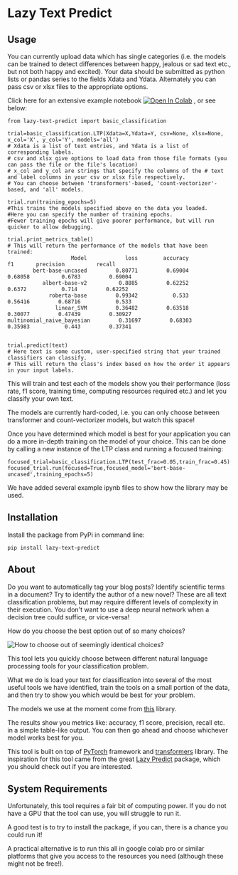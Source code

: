 # Lazy Text Predict

## Usage

You can currently upload data which has single categories (i.e. the models can be trained to detect differences between happy, jealous or sad text etc., but not both happy and excited). Your data should be submitted as python lists or pandas series to the fields Xdata and Ydata. Alternately you can pass csv or xlsx files to the appropriate options. 

Click here for an extensive example notebook [![Open In Colab](https://colab.research.google.com/assets/colab-badge.svg)](https://colab.research.google.com/github/lemay-ai/lazyTextPredict/blob/master/examples/lazy_text_predict_example.ipynb)
, or see below:

```
from lazy-text-predict import basic_classification

trial=basic_classification.LTP(Xdata=X,Ydata=Y, csv=None, xlsx=None, x_col='X', y_col='Y', models='all') 
# Xdata is a list of text entries, and Ydata is a list of corresponding labels.
# csv and xlsx give options to load data from those file formats (you can pass the file or the file's location)
# x_col and y_col are strings that specify the columns of the # text and label columns in your csv or xlsx file respectively.
# You can choose between 'transformers'-based, 'count-vectorizer'-based, and 'all' models.

trial.run(training_epochs=5) 
#This trains the models specified above on the data you loaded. 
#Here you can specify the number of training epochs. 
#Fewer training epochs will give poorer performance, but will run quicker to allow debugging.

trial.print_metrics_table()
# This will return the performance of the models that have been trained:
                    Model            loss        accuracy              f1       precision          recall
        bert-base-uncased         0.80771         0.69004         0.68058          0.6783         0.69004
           albert-base-v2          0.8885         0.62252          0.6372           0.714         0.62252
             roberta-base         0.99342           0.533         0.56416         0.68716           0.533
               linear_SVM         0.36482         0.63518         0.30077         0.47439         0.30927
multinomial_naive_bayesian         0.31697         0.68303         0.35983           0.443         0.37341


trial.predict(text) 
# Here text is some custom, user-specified string that your trained classifiers can classify. 
# This will return the class's index based on how the order it appears in your input labels.
```
This will train and test each of the models show you their performance (loss rate, f1 score, training time, computing resources required etc.) and let you classify your own text.


The models are currently hard-coded, i.e. you can only choose between transformer and count-vectorizer models, but watch this space!

Once you have determined which model is best for your application you can do a more in-depth training on the model of your choice. This can be done by calling a new instance of the LTP class and running a focused training:

```
focused_trial=basic_classification.LTP(test_frac=0.05,train_frac=0.45)
focused_trial.run(focused=True,focused_model='bert-base-uncased',training_epochs=5)
```

We have added several example ipynb files to show how the library may be used.

## Installation

Install the package from PyPi in command line:
```
pip install lazy-text-predict
```

## About

Do you want to automatically tag your blog posts? Identify scientific terms in a document? Try to identify the author of a new novel? These are all text classification problems, but may require different levels of complexity in their execution. You don't want to use a deep neural network when a decision tree could suffice, or vice-versa!

How do you choose the best option out of so many choices?

![How to choose out of seemingly identical choices?](https://cdn.pixabay.com/photo/2016/08/15/08/40/apple-1594742_960_720.jpg)

This tool lets you quickly choose between different natural language processing tools for your classification problem.

What we do is load your text for classification into several of the most useful tools we have identified, train the tools on a small portion of the data, and then try to show you which would be best for your problem.

The models we use at the moment come from [this](https://github.com/huggingface/transformers) library.

The results show you metrics like: accuracy, f1 score, precision, recall etc. in a simple table-like output.
You can then go ahead and choose whichever model works best for you.

This tool is built on top of [PyTorch](https://pytorch.org/) framework and [transformers](https://github.com/huggingface/transformers) library. The inspiration for this tool came from the great [Lazy Predict](https://pypi.org/project/lazypredict/) package, which you should check out if you are interested.

## System Requirements

Unfortunately, this tool requires a fair bit of computing power. If you do not have a GPU that the tool can use, you will struggle to run it.

A good test is to try to install the package, if you can, there is a chance you could run it!

A practical alternative is to run this all in google colab pro or similar platforms that give you access to the resources you need (although these might not be free!).

